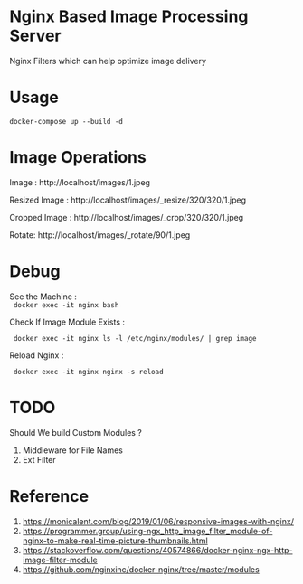 # Nginx Based Image Processing Server

Nginx Filters which can help optimize image delivery

# Usage

``` docker-compose up --build -d ```

# Image Operations

Image : http://localhost/images/1.jpeg  

Resized Image : http://localhost/images/_resize/320/320/1.jpeg  

Cropped Image : http://localhost/images/_crop/320/320/1.jpeg  

Rotate: http://localhost/images/_rotate/90/1.jpeg  


# Debug

See the Machine  :   
``` docker exec -it nginx bash``` 

Check If Image Module Exists : 

``` docker exec -it nginx ls -l /etc/nginx/modules/ | grep image``` 

Reload Nginx : 

``` docker exec -it nginx nginx -s reload``` 

# TODO
Should We build Custom Modules ?
1. Middleware for File Names
2. Ext Filter

# Reference
1. https://monicalent.com/blog/2019/01/06/responsive-images-with-nginx/
2. https://programmer.group/using-ngx_http_image_filter_module-of-nginx-to-make-real-time-picture-thumbnails.html
3. https://stackoverflow.com/questions/40574866/docker-nginx-ngx-http-image-filter-module
4. https://github.com/nginxinc/docker-nginx/tree/master/modules

